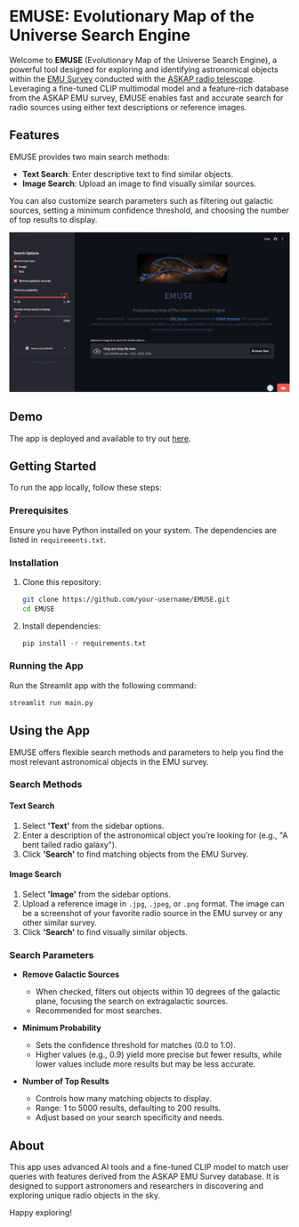 # EMUSE: Evolutionary Map of the Universe Search Engine

Welcome to **EMUSE** (Evolutionary Map of the Universe Search Engine), a powerful tool designed for exploring and identifying astronomical objects within the [EMU Survey](https://emu-survey.org/) conducted with the [ASKAP radio telescope](https://www.csiro.au/en/about/facilities-collections/ATNF/ASKAP-radio-telescope). Leveraging a fine-tuned CLIP multimodal model and a feature-rich database from the ASKAP EMU survey, EMUSE enables fast and accurate search for radio sources using either text descriptions or reference images.

## Features

EMUSE provides two main search methods:
- **Text Search**: Enter descriptive text to find similar objects.
- **Image Search**: Upload an image to find visually similar sources.

You can also customize search parameters such as filtering out galactic sources, setting a minimum confidence threshold, and choosing the number of top results to display.

![Example Image](askap-emuse.png)

## Demo

The app is deployed and available to try out [here](https://askap-emuse.streamlit.app/).

## Getting Started

To run the app locally, follow these steps:

### Prerequisites

Ensure you have Python installed on your system. The dependencies are listed in `requirements.txt`.

### Installation

1. Clone this repository:

   ```bash
   git clone https://github.com/your-username/EMUSE.git
   cd EMUSE
   ```

2. Install dependencies:

   ```bash
   pip install -r requirements.txt
   ```

### Running the App

Run the Streamlit app with the following command:

```bash
streamlit run main.py
```

## Using the App

EMUSE offers flexible search methods and parameters to help you find the most relevant astronomical objects in the EMU survey.

### Search Methods

#### Text Search
1. Select **'Text'** from the sidebar options.
2. Enter a description of the astronomical object you’re looking for (e.g., "A bent tailed radio galaxy").
3. Click **'Search'** to find matching objects from the EMU Survey.

#### Image Search
1. Select **'Image'** from the sidebar options.
2. Upload a reference image in `.jpg`, `.jpeg`, or `.png` format. The image can be a screenshot of your favorite radio source in the EMU survey or any other similar survey.
3. Click **'Search'** to find visually similar objects.

### Search Parameters

- **Remove Galactic Sources**  
  - When checked, filters out objects within 10 degrees of the galactic plane, focusing the search on extragalactic sources.  
  - Recommended for most searches.

- **Minimum Probability**  
  - Sets the confidence threshold for matches (0.0 to 1.0).
  - Higher values (e.g., 0.9) yield more precise but fewer results, while lower values include more results but may be less accurate.

- **Number of Top Results**  
  - Controls how many matching objects to display.
  - Range: 1 to 5000 results, defaulting to 200 results.
  - Adjust based on your search specificity and needs.

## About

This app uses advanced AI tools and a fine-tuned CLIP model to match user queries with features derived from the ASKAP EMU Survey database. It is designed to support astronomers and researchers in discovering and exploring unique radio objects in the sky.

Happy exploring!
